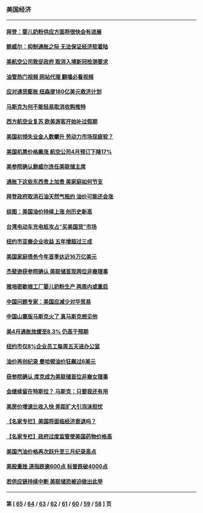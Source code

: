 ### 美国经济
---
#### [拜登：婴儿奶粉供应方面将很快会有进展](../../pages/ncid1078158/n13736346.md?05142045) 
#### [鲍威尔：抑制通胀之际 无法保证经济软着陆](../../pages/ncid1078158/n13736217.md?05142045) 
#### [美航空公司敦促政府 取消入境新冠检测要求](../../pages/ncid1078158/n13736159.md?05142045) 
#### [油管热门视频 网站代理 翻墙必看视频](http://209.222.30.114:81/youtube.html?05142045)
#### [应对通货膨胀 纽森提180亿美元救济计划](../../pages/ncid1078158/n13736230.md?05142045) 
#### [马斯克为何不能轻易取消收购推特](../../pages/ncid1078158/n13736176.md?05142045) 
#### [西方航空业复苏 欧美游客开始补过假期](../../pages/ncid1078158/n13735890.md?05142045) 
#### [美国初领失业金人数攀升 劳动力市场现疲软？](../../pages/ncid1078158/n13735138.md?05142045) 
#### [美国机票价格飙涨 航空公司4月预订下降17%](../../pages/ncid1078158/n13734941.md?05142045) 
#### [美参院确认鲍威尔连任美联储主席](../../pages/ncid1078158/n13734781.md?05142045) 
#### [通胀下这些东西贵上加贵 美家庭如何节支](../../pages/ncid1078158/n13734745.md?05142045) 
#### [拜登政府取消石油天然气租约 油价可能还会涨](../../pages/ncid1078158/n13734685.md?05142045) 
#### [组图：美国油价持续上涨 创历史新高](../../pages/ncid1078158/n13734208.md?05142045) 
#### [台湾电动车充电桩攻占“买美国货”市场](../../pages/ncid1078158/n13734140.md?05142045) 
#### [纽约市亚裔企业收益 五年增超过三成](../../pages/ncid1078158/n13734040.md?05142045) 
#### [美国家庭债务今年首季达近16万亿美元](../../pages/ncid1078158/n13733923.md?05142045) 
#### [杰斐逊获参院确认 美联储首现两位非裔理事](../../pages/ncid1078158/n13733833.md?05142045) 
#### [雅培密歇根工厂婴儿奶粉生产 两周内或重启](../../pages/ncid1078158/n13733653.md?05142045) 
#### [中国问题专家：美国应减少对华贸易](../../pages/ncid1078158/n13733444.md?05142045) 
#### [中国山寨版马斯克火了 真马斯克想见他](../../pages/ncid1078158/n13733559.md?05142045) 
#### [美4月通胀放缓至8.3% 仍高于预期](../../pages/ncid1078158/n13733293.md?05142045) 
#### [纽约市仅8%企业员工每周五天进办公室](../../pages/ncid1078158/n13732820.md?05142045) 
#### [油价再创纪录  曼哈顿油价狂飙过6美元](../../pages/ncid1078158/n13732756.md?05142045) 
#### [获参院确认 库克成为美联储首位非裔女理事](../../pages/ncid1078158/n13732610.md?05142045) 
#### [会继续留在特斯拉？ 马斯克：只要我还有用](../../pages/ncid1078158/n13732437.md?05142045) 
#### [美房价增速比收入快 差距扩大引泡沫担忧](../../pages/ncid1078158/n13732492.md?05142045) 
#### [【名家专栏】美国将面临经济衰退吗？](../../pages/ncid1078158/n13732121.md?05142045) 
#### [【名家专栏】政府过度监管使美国药物价格高](../../pages/ncid1078158/n13731332.md?05142045) 
#### [美国汽油价格再次跃升至三月纪录高点](../../pages/ncid1078158/n13731617.md?05142045) 
#### [美股重挫 道指跌逾600点 标普跌破4000点](../../pages/ncid1078158/n13731602.md?05142045) 
#### [若供应链持续中断 美联储恐被迫做出此举](../../pages/ncid1078158/n13731521.md?05142045) 

---
#### 第 [ [65](./65.md?05142045) / [64](./64.md?05142045) / [63](./63.md?05142045) / [62](./62.md?05142045) / [61](./61.md?05142045) / [60](./60.md?05142045) / [59](./59.md?05142045) / [58](./58.md?05142045) ] 页

